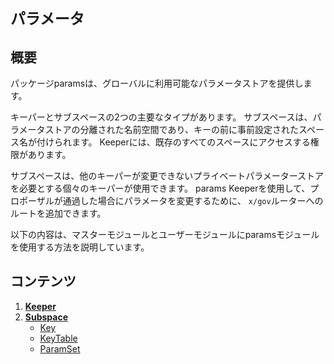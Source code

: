 # `パラメータ`

## 概要

パッケージparamsは、グローバルに利用可能なパラメータストアを提供します。

キーパーとサブスペースの2つの主要なタイプがあります。 サブスペースは、パラメータストアの分離された名前空間であり、キーの前に事前設定されたスペース名が付けられます。 Keeperには、既存のすべてのスペースにアクセスする権限があります。

サブスペースは、他のキーパーが変更できないプライベートパラメーターストアを必要とする個々のキーパーが使用できます。 params Keeperを使用して、プロポーザルが通過した場合にパラメータを変更するために、 `x/gov`ルーターへのルートを追加できます。

以下の内容は、マスターモジュールとユーザーモジュールにparamsモジュールを使用する方法を説明しています。

## コンテンツ

1. **[Keeper](01_keeper.md)**
2. **[Subspace](02_subspace.md)**
    - [Key](02_subspace.md#key)
    - [KeyTable](02_subspace.md#keytable)
    - [ParamSet](02_subspace.md#paramset)
